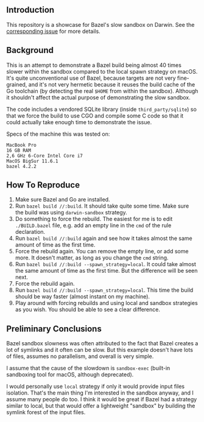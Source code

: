 ## Introduction

This repository is a showcase for Bazel's slow sandbox on Darwin. See the [corresponding issue](https://github.com/bazelbuild/bazel/issues/8230#issuecomment-1005013584) for more details.

## Background

This is an attempt to demonstrate a Bazel build being almost 40 times slower within the sandbox compared to the local spawn strategy on macOS. It's quite unconventional use of Bazel, because targets are not very fine-grained, and it's not very hermetic because it reuses the build cache of the Go toolchain (by detecting the real `$HOME` from within the sandbox). Although it shouldn't affect the actual purpose of demonstrating the slow sandbox.

The code includes a vendored SQLite library (inside `third_party/sqlite`) so that we force the build to use CGO and compile some C code so that it could actually take enough time to demonstrate the issue.

Specs of the machine this was tested on:

```
MacBook Pro
16 GB RAM
2,6 GHz 6-Core Intel Core i7
MacOS BigSur 11.6.1
bazel 4.2.2
```

## How To Reproduce

1. Make sure Bazel and Go are installed.
2. Run `bazel build //:build`. It should take quite some time. Make sure the build was using `darwin-sandbox` strategy.
3. Do something to force the rebuild. The easiest for me is to edit `./BUILD.bazel` file, e.g. add an empty line in the `cmd` of the rule declaration.
4. Run `bazel build //:build` again and see how it takes almost the same amount of time as the first time.
5. Force the rebuild again. You can remove the empty line, or add some more. It doesn't matter, as long as you change the `cmd` string.
6. Run `bazel build //:build --spawn_strategy=local`. It could take almost the same amount of time as the first time. But the difference will be seen next.
7. Force the rebuild again.
8. Run `bazel build //:build --spawn_strategy=local`. This time the build should be way faster (almost instant on my machine).
9. Play around with forcing rebuilds and using local and sandbox strategies as you wish. You should be able to see a clear difference.

## Preliminary Conclusions

Bazel sandbox slowness was often attributed to the fact that Bazel creates a lot of symlinks and it often can be slow. But this example doesn't have lots of files, assumes no parallelism, and overall is very simple.

I assume that the cause of the slowdown is `sandbox-exec` (built-in sandboxing tool for macOS, although deprecated).

I would personally use `local` strategy if only it would provide input files isolation. That's the main thing I'm interested in the sandbox anyway, and I assume many people do too. I think it would be great if Bazel had a strategy similar to local, but that would offer a lightweight "sandbox" by building the symlink forest of the input files.
